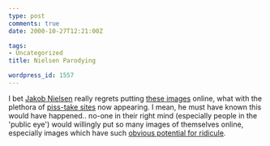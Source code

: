 ```yaml
---
type: post
comments: true
date: 2000-10-27T12:21:00Z

tags:
- Uncategorized
title: Nielsen Parodying

wordpress_id: 1557
---
```


I bet [Jakob Nielsen](http://www.uesit.com) really regrets putting [these images](http://www.useit.com/jakob/photos/) online, what with the plethora of [piss-take sites](http://www.youzit.com) now appearing. I mean, he must have known this would have happened.. no-one in their right mind (especially people in the 'public eye') would willingly put so many images of themselves online, especially images which have such [obvious potential for ridicule](images/jakob.jpg).

